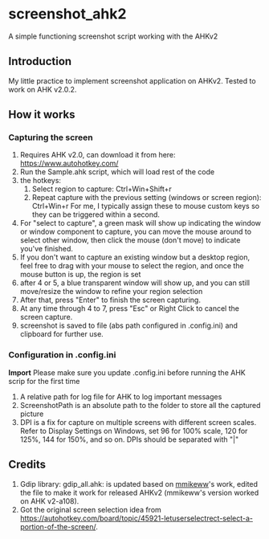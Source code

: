 # screenshot_ahk2
A simple functioning screenshot script working with the AHKv2

## Introduction
My little practice to implement screenshot application on AHKv2. Tested to work on AHK v2.0.2.

## How it works
### Capturing the screen
1. Requires AHK v2.0, can download it from here: https://www.autohotkey.com/
2. Run the Sample.ahk script, which will load rest of the code
3. the hotkeys:
    1. Select region to capture: Ctrl+Win+Shift+r
    2. Repeat capture with the previous setting (windows or screen region): Ctrl+Win+r
    For me, I typically assign these to mouse custom keys so they can be triggered within a second.
4. For "select to capture", a green mask will show up indicating the window or window component to capture, you can move the mouse around to select other window, then click the mouse (don't move) to indicate you've finished.
5. If you don't want to capture an existing window but a desktop region, feel free to drag with your mouse to select the region, and once the mouse button is up, the region is set
6. after 4 or 5, a blue transparent window will show up, and you can still move/resize the window to refine your region selection
7. After that, press "Enter" to finish the screen capturing.
8. At any time through 4 to 7, press "Esc" or Right Click to cancel the screen capture.
9. screenshot is saved to file (abs path configured in .config.ini) and clipboard for further use.

### Configuration in .config.ini
__Import__ Please make sure you update .config.ini before running the AHK scrip for the first time
1. A relative path for log file for AHK to log important messages
2. ScreenshotPath is an absolute path to the folder to store all the captured picture
3. DPI is a fix for capture on multiple screens with different screen scales. Refer to Display Settings on Windows, set 96 for 100% scale, 120 for 125%, 144 for 150%, and so on. DPIs should be separated with "|"


## Credits
1. Gdip library: gdip_all.ahk: is updated based on [mmikeww](https://github.com/mmikeww/AHKv2-Gdip)'s work, edited the file to make it work for released AHKv2 (mmikeww's version worked on AHK v2-a108).
2. Got the original screen selection idea from https://autohotkey.com/board/topic/45921-letuserselectrect-select-a-portion-of-the-screen/.